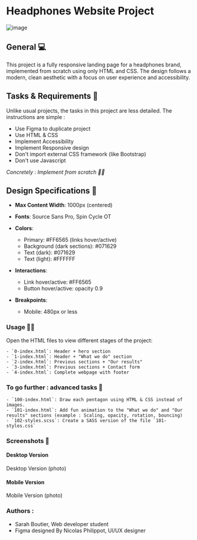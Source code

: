 # Headphones Website Project

![image](https://github.com/user-attachments/assets/3fe0a7f8-4e5a-403a-a801-d2b18eb93217)

## General  💻

This project is a fully responsive landing page for a headphones brand, implemented from scratch using only HTML and CSS. The design follows a modern, clean aesthetic with a focus on user experience and accessibility.

## Tasks  & Requirements 🚀
Unlike usual projects, the tasks in this project are less detailed. The instructions are simple :
- Use Figma to duplicate project
- Use HTML & CSS
- Implement Accessibility
- Implement Responsive design
- Don't import external CSS framework (like Bootstrap)
- Don't use Javascript

*Concretely : Implement from scratch 🦸‍♀️*

## Design Specifications 🎨

- **Max Content Width**: 1000px (centered)
- **Fonts**: Source Sans Pro, Spin Cycle OT
- **Colors**:
    - Primary: #FF6565 (links hover/active)
    - Background (dark sections): #071629
    - Text (dark): #071629
    - Text (light): #FFFFFF
        
- **Interactions**:
    - Link hover/active: #FF6565
    - Button hover/active: opacity 0.9
        
- **Breakpoints**:
    - Mobile: 480px or less

### Usage 👨‍💻
Open the HTML files to view different stages of the project:
    
    - `0-index.html`: Header + hero section
    - `1-index.html`: Header + "What we do" section
    - `2-index.html`: Previous sections + "Our results"
    - `3-index.html`: Previous sections + Contact form
    - `4-index.html`: Complete webpage with footer

### To go further : advanced tasks 🐐

    - `100-index.html`: Draw each pentagon using HTML & CSS instead of images.
    - `101-index.html`: Add fun animation to the "What we do" and "Our results" sections (example : Scaling, opacity, rotation, bouncing)
    - `102-styles.scss`: Create a SASS version of the file `101-styles.css`

### Screenshots 📸

#### Desktop Version
Desktop Version (photo)

#### Mobile Version
Mobile Version (photo)

### Authors :
- Sarah Boutier, Web developer student
- Figma designed By Nicolas Philippot, UI/UX designer

